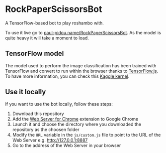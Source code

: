 # RockPaperScissorsBot

A TensorFlow-based bot to play roshambo with. 

To use it live go to [paul-pidou.name/RockPaperScissorsBot](https://www.paul-pidou.name/RockPaperScissorsBot/).
As the model is quite heavy it will take a moment to load.

## TensorFlow model

The model used to perform the image classification has been trained with TensorFlow and convert to run within the browser thanks to [TensorFlow.js](https://www.tensorflow.org/js). To have more information, you can check this [Kaggle kernel](https://www.kaggle.com/paulpidou/rockpaperscissors-tf-model).

## Use it locally

If you want to use the bot locally, follow these steps:
1. Download this repository
2. Add the [Web Server for Chrome](https://chrome.google.com/webstore/detail/web-server-for-chrome/ofhbbkphhbklhfoeikjpcbhemlocgigb) extension to Google Chrome
3. Launch it and choose the directory where you downloaded the repository as the choosen folder
4. Modify the `URL` variable in the `js/custom.js` file to point to the URL of the Web Server e.g. http://127.0.0.1:8887
5. Go to the address of the Web Server in your browser
